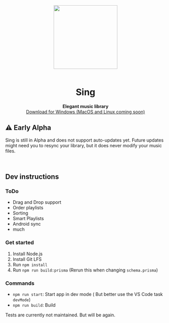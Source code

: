 <div align="center">
  <img src="./buildResources/icon.png" width="200" height="200">
</div>
  <br/>
<h1 align="center">Sing</h1>
<p align="center">
  <b>Elegant music library</b>
  <br/>
  <a href="https://github.com/Visual-Dawg/sing/releases">Download for Windows (MacOS and Linux coming soon)</a>
</p>

## ⚠️ Early Alpha

Sing is still in Alpha and does not support auto-updates yet. Future updates might need you to resync your library, but it does never modify your music files.

<br/>

## Dev instructions

### ToDo

- Drag and Drop support
- Order playlists
- Sorting
- Smart Playlists
- Android sync
- much

### Get started

1. Install Node.js
2. Install Git LFS
3. Run `npm install`
4. Run `npm run build:prisma` (Rerun this when changing `schema.prisma`)

### Commands

- `npm run start`: Start app in dev mode ( But better use the VS Code task `devMode`)
- `npm run build`: Build

Tests are currently not maintained. But will be again.

